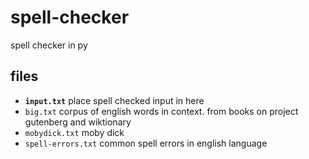 # spell-checker
spell checker in py

## files

- **`input.txt`** place spell checked input in here
- `big.txt` corpus of english words in context. from books on project gutenberg and wiktionary
- `mobydick.txt` moby dick 
- `spell-errors.txt` common spell errors in english language
